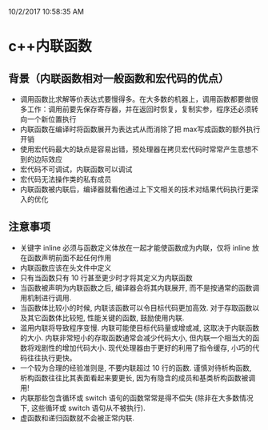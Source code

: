 10/2/2017 10:58:35 AM 
# c++内联函数 #
## 背景（内联函数相对一般函数和宏代码的优点） ##
- 调用函数比求解等价表达式要慢得多。在大多数的机器上，调用函数都要做很多工作：调用前要先保存寄存器，并在返回时恢复，复制实参，程序还必须转向一个新位置执行
- 内联函数在编译时将函数展开为表达式从而消除了把 max写成函数的额外执行开销
- 使用宏代码最大的缺点是容易出错，预处理器在拷贝宏代码时常常产生意想不到的边际效应
- 宏代码不可调试，内联函数可以调试
- 宏代码无法操作类的私有成员
- 内联函数被内联后，编译器就看他通过上下文相关的技术对结果代码执行更深入的优化

## 注意事项 ##
-  关键字 inline 必须与函数定义体放在一起才能使函数成为内联，仅将 inline 放在函数声明前面不起任何作用
-  内联函数应该在头文件中定义
-  只有当函数只有 10 行甚至更少时才将其定义为内联函数
-  当函数被声明为内联函数之后, 编译器会将其内联展开, 而不是按通常的函数调用机制进行调用.
-  当函数体比较小的时候, 内联该函数可以令目标代码更加高效. 对于存取函数以及其它函数体比较短, 性能关键的函数, 鼓励使用内联.
-  滥用内联将导致程序变慢. 内联可能使目标代码量或增或减, 这取决于内联函数的大小. 内联非常短小的存取函数通常会减少代码大小, 但内联一个相当大的函数将戏剧性的增加代码大小. 现代处理器由于更好的利用了指令缓存, 小巧的代码往往执行更快。
-  一个较为合理的经验准则是, 不要内联超过 10 行的函数. 谨慎对待析构函数, 析构函数往往比其表面看起来要更长, 因为有隐含的成员和基类析构函数被调用!
-  内联那些包含循环或 switch 语句的函数常常是得不偿失 (除非在大多数情况下, 这些循环或 switch 语句从不被执行).
-  虚函数和递归函数就不会被正常内联.
